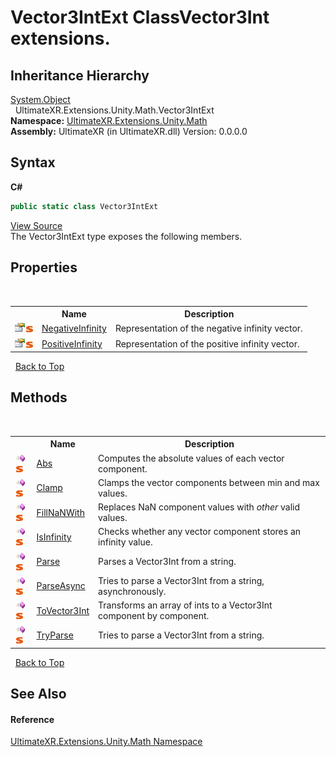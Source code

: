 # Vector3IntExt ClassVector3Int extensions.


## Inheritance Hierarchy
<a href="https://docs.microsoft.com/dotnet/api/system.object" target="_blank" rel="noopener noreferrer">System.Object</a><br />&nbsp;&nbsp;UltimateXR.Extensions.Unity.Math.Vector3IntExt<br />
**Namespace:**&nbsp;<a href="N_UltimateXR_Extensions_Unity_Math">UltimateXR.Extensions.Unity.Math</a><br />**Assembly:**&nbsp;UltimateXR (in UltimateXR.dll) Version: 0.0.0.0

## Syntax

**C#**<br />
``` C#
public static class Vector3IntExt
```

<a href="UltimateXR/Scripts/Extensions/Unity/Math/Vector3IntExt.cs" rel="noopener noreferrer" title="View the source code">View Source</a><br />
The Vector3IntExt type exposes the following members.


## Properties
&nbsp;<table><tr><th></th><th>Name</th><th>Description</th></tr><tr><td>![Public property](media/pubproperty.gif "Public property")![Static member](media/static.gif "Static member")</td><td><a href="P_UltimateXR_Extensions_Unity_Math_Vector3IntExt_NegativeInfinity">NegativeInfinity</a></td><td>
Representation of the negative infinity vector.</td></tr><tr><td>![Public property](media/pubproperty.gif "Public property")![Static member](media/static.gif "Static member")</td><td><a href="P_UltimateXR_Extensions_Unity_Math_Vector3IntExt_PositiveInfinity">PositiveInfinity</a></td><td>
Representation of the positive infinity vector.</td></tr></table>&nbsp;
<a href="#vector3intext-class">Back to Top</a>

## Methods
&nbsp;<table><tr><th></th><th>Name</th><th>Description</th></tr><tr><td>![Public method](media/pubmethod.gif "Public method")![Static member](media/static.gif "Static member")</td><td><a href="M_UltimateXR_Extensions_Unity_Math_Vector3IntExt_Abs">Abs</a></td><td>
Computes the absolute values of each vector component.</td></tr><tr><td>![Public method](media/pubmethod.gif "Public method")![Static member](media/static.gif "Static member")</td><td><a href="M_UltimateXR_Extensions_Unity_Math_Vector3IntExt_Clamp">Clamp</a></td><td>
Clamps the vector components between min and max values.</td></tr><tr><td>![Public method](media/pubmethod.gif "Public method")![Static member](media/static.gif "Static member")</td><td><a href="M_UltimateXR_Extensions_Unity_Math_Vector3IntExt_FillNaNWith">FillNaNWith</a></td><td>
Replaces NaN component values with *other* valid values.</td></tr><tr><td>![Public method](media/pubmethod.gif "Public method")![Static member](media/static.gif "Static member")</td><td><a href="M_UltimateXR_Extensions_Unity_Math_Vector3IntExt_IsInfinity">IsInfinity</a></td><td>
Checks whether any vector component stores an infinity value.</td></tr><tr><td>![Public method](media/pubmethod.gif "Public method")![Static member](media/static.gif "Static member")</td><td><a href="M_UltimateXR_Extensions_Unity_Math_Vector3IntExt_Parse">Parse</a></td><td>
Parses a Vector3Int from a string.</td></tr><tr><td>![Public method](media/pubmethod.gif "Public method")![Static member](media/static.gif "Static member")</td><td><a href="M_UltimateXR_Extensions_Unity_Math_Vector3IntExt_ParseAsync">ParseAsync</a></td><td>
Tries to parse a Vector3Int from a string, asynchronously.</td></tr><tr><td>![Public method](media/pubmethod.gif "Public method")![Static member](media/static.gif "Static member")</td><td><a href="M_UltimateXR_Extensions_Unity_Math_Vector3IntExt_ToVector3Int">ToVector3Int</a></td><td>
Transforms an array of ints to a Vector3Int component by component.</td></tr><tr><td>![Public method](media/pubmethod.gif "Public method")![Static member](media/static.gif "Static member")</td><td><a href="M_UltimateXR_Extensions_Unity_Math_Vector3IntExt_TryParse">TryParse</a></td><td>
Tries to parse a Vector3Int from a string.</td></tr></table>&nbsp;
<a href="#vector3intext-class">Back to Top</a>

## See Also


#### Reference
<a href="N_UltimateXR_Extensions_Unity_Math">UltimateXR.Extensions.Unity.Math Namespace</a><br />